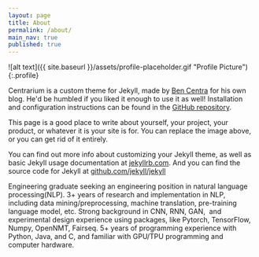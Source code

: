 ```yaml
---
layout: page
title: About
permalink: /about/
main_nav: true
published: true
---
```


![alt text]({{ site.baseurl }}/assets/profile-placeholder.gif "Profile Picture"){:.profile}

Centrarium is a custom theme for Jekyll, made by [Ben Centra][bencentra] for his own blog. He'd be humbled if you liked it enough to use it as well! Installation and configuration instructions can be found in the [GitHub repository](https://github.com/bencentra/centrarium).

This page is a good place to write about yourself, your project, your product, or whatever it is your site is for. You can replace the image above, or you can get rid of it entirely. 

You can find out more info about customizing your Jekyll theme, as well as basic Jekyll usage documentation at [jekyllrb.com](http://jekyllrb.com/). And you can find the source code for Jekyll at [github.com/jekyll/jekyll](https://github.com/jekyll/jekyll)

[centrarium]: https://github.com/bencentra/centrarium
[bencentra]: http://bencentra.com
[jekyll]: https://github.com/jekyll/jekyll




Engineering graduate seeking an engineering position in natural language processing(NLP). 3+ years of research and implementation in NLP, including data mining/preprocessing, machine translation, pre-training language model, etc. Strong background in CNN, RNN, GAN,  and experimental design experience using packages, like Pytorch, TensorFlow, Numpy, OpenNMT, Fairseq. 5+ years of programming experience with Python, Java, and C, and familiar with GPU/TPU programming and computer hardware.

